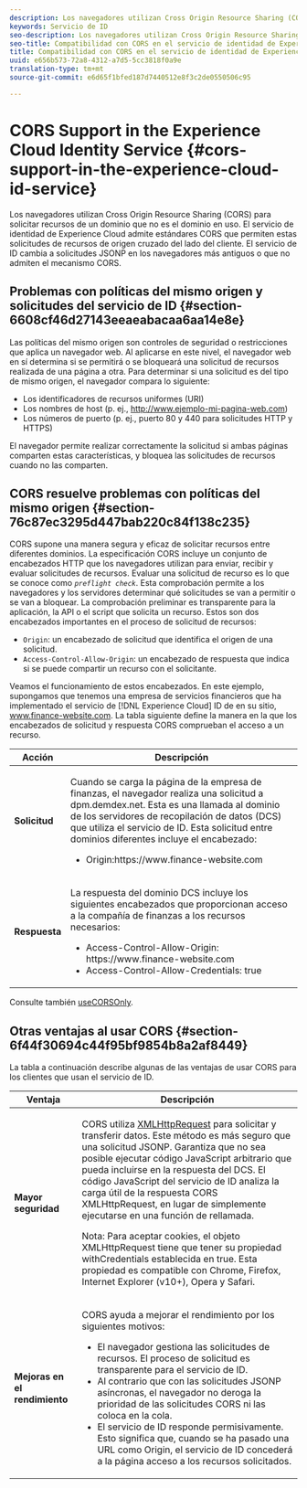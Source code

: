 ```yaml
---
description: Los navegadores utilizan Cross Origin Resource Sharing (CORS) para solicitar recursos de un dominio que no es el dominio en uso. El servicio de identidad de Experience Cloud admite estándares CORS que permiten estas solicitudes de recursos de origen cruzado del lado del cliente. El servicio de ID cambia a solicitudes JSONP en los navegadores más antiguos o que no admiten el mecanismo CORS.
keywords: Servicio de ID
seo-description: Los navegadores utilizan Cross Origin Resource Sharing (CORS) para solicitar recursos de un dominio que no es el dominio en uso. El servicio de identidad de Experience Cloud admite estándares CORS que permiten estas solicitudes de recursos de origen cruzado del lado del cliente. El servicio de ID cambia a solicitudes JSONP en los navegadores más antiguos o que no admiten el mecanismo CORS.
seo-title: Compatibilidad con CORS en el servicio de identidad de Experience Cloud
title: Compatibilidad con CORS en el servicio de identidad de Experience Cloud
uuid: e656b573-72a8-4312-a7d5-5cc3818f0a9e
translation-type: tm+mt
source-git-commit: e6d65f1bfed187d7440512e8f3c2de0550506c95

---
```



# CORS Support in the Experience Cloud Identity Service {#cors-support-in-the-experience-cloud-id-service}

Los navegadores utilizan Cross Origin Resource Sharing (CORS) para solicitar recursos de un dominio que no es el dominio en uso. El servicio de identidad de Experience Cloud admite estándares CORS que permiten estas solicitudes de recursos de origen cruzado del lado del cliente. El servicio de ID cambia a solicitudes JSONP en los navegadores más antiguos o que no admiten el mecanismo CORS.

## Problemas con políticas del mismo origen y solicitudes del servicio de ID {#section-6608cf46d27143eeaeabacaa6aa14e8e}

Las políticas del mismo origen son controles de seguridad o restricciones que aplica un navegador web. Al aplicarse en este nivel, el navegador web en sí determina si se permitirá o se bloqueará una solicitud de recursos realizada de una página a otra. Para determinar si una solicitud es del tipo de mismo origen, el navegador compara lo siguiente:

* Los identificadores de recursos uniformes (URI)
* Los nombres de host (p. ej., http://www.ejemplo-mi-pagina-web.com)
* Los números de puerto (p. ej., puerto 80 y 440 para solicitudes HTTP y HTTPS)

El navegador permite realizar correctamente la solicitud si ambas páginas comparten estas características, y bloquea las solicitudes de recursos cuando no las comparten.

## CORS resuelve problemas con políticas del mismo origen {#section-76c87ec3295d447bab220c84f138c235}

CORS supone una manera segura y eficaz de solicitar recursos entre diferentes dominios. La especificación CORS incluye un conjunto de encabezados HTTP que los navegadores utilizan para enviar, recibir y evaluar solicitudes de recursos. Evaluar una solicitud de recurso es lo que se conoce como *`preflight check`*. Esta comprobación permite a los navegadores y los servidores determinar qué solicitudes se van a permitir o se van a bloquear. La comprobación preliminar es transparente para la aplicación, la API o el script que solicita un recurso. Estos son dos encabezados importantes en el proceso de solicitud de recursos:

* `Origin`: un encabezado de solicitud que identifica el origen de una solicitud.
* `Access-Control-Allow-Origin`: un encabezado de respuesta que indica si se puede compartir un recurso con el solicitante.

Veamos el funcionamiento de estos encabezados. En este ejemplo, supongamos que tenemos una empresa de servicios financieros que ha implementado el servicio de [!DNL Experience Cloud] ID de en su sitio, www.finance-website.com. La tabla siguiente define la manera en la que los encabezados de solicitud y respuesta CORS comprueban el acceso a un recurso.

<table id="table_B004ACF52B5A4D33B1DCF7EA77BE4E6D"> 
 <thead> 
  <tr> 
   <th colname="col1" class="entry"> Acción </th> 
   <th colname="col2" class="entry"> Descripción </th> 
  </tr> 
 </thead>
 <tbody> 
  <tr> 
   <td colname="col1"> <p> <b>Solicitud</b> </p> </td> 
   <td colname="col2"> <p>Cuando se carga la página de la empresa de finanzas, el navegador realiza una solicitud a <span class="codeph">dpm.demdex.net</span>. Esta es una llamada al dominio de los servidores de recopilación de datos (DCS) que utiliza el servicio de ID. Esta solicitud entre dominios diferentes incluye el encabezado: </p> <p> 
     <ul class="simplelist"> 
      <li> <span class="codeph"> Origin:https://www.finance-website.com</span> </li> 
     </ul> </p> </td> 
  </tr> 
  <tr> 
   <td colname="col1"> <p> <b>Respuesta</b> </p> </td> 
   <td colname="col2"> <p>La respuesta del dominio DCS incluye los siguientes encabezados que proporcionan acceso a la compañía de finanzas a los recursos necesarios: </p> <p> 
     <ul class="simplelist"> 
      <li> <span class="codeph"> Access-Control-Allow-Origin: https://www.finance-website.com</span> </li> 
      <li> <span class="codeph"> Access-Control-Allow-Credentials: true</span> </li> 
     </ul> </p> </td> 
  </tr> 
 </tbody> 
</table>

Consulte también [useCORSOnly](../library/function-vars/use-cors-only.md#reference-8a9a143d838b48d6b23329b84b13e1fa).

## Otras ventajas al usar CORS {#section-6f44f30694c44f95bf9854b8a2af8449}

La tabla a continuación describe algunas de las ventajas de usar CORS para los clientes que usan el servicio de ID.

<table id="table_AEB51A263D454F90B66E8C8D0513CF79"> 
 <thead> 
  <tr> 
   <th colname="col1" class="entry"> Ventaja </th> 
   <th colname="col2" class="entry"> Descripción </th> 
  </tr>
 </thead>
 <tbody> 
  <tr> 
   <td colname="col1"> <p><b>Mayor seguridad</b> </p> </td> 
   <td colname="col2"> <p>CORS utiliza <a href="https://developer.mozilla.org/en-US/docs/Web/API/XMLHttpRequest" format="https" scope="external">XMLHttpRequest</a> para solicitar y transferir datos. Este método es más seguro que una solicitud JSONP. Garantiza que no sea posible ejecutar código JavaScript arbitrario que pueda incluirse en la respuesta del DCS. El código JavaScript del servicio de ID analiza la carga útil de la respuesta CORS XMLHttpRequest, en lugar de simplemente ejecutarse en una función de rellamada. </p> <p> <p>Nota: Para aceptar cookies, el objeto <span class="codeph">XMLHttpRequest</span> tiene que tener su propiedad <span class="codeph">withCredentials</span> establecida en <span class="codeph">true</span>. Esta propiedad es compatible con Chrome, Firefox, Internet Explorer (v10+), Opera y Safari. </p> </p> </td> 
  </tr> 
  <tr> 
   <td colname="col1"> <p><b>Mejoras en el rendimiento</b> </p> </td> 
   <td colname="col2"> <p>CORS ayuda a mejorar el rendimiento por los siguientes motivos: </p> 
    <ul id="ul_EC3A178003A94D70883B914050D7C464"> 
     <li id="li_F8B44352BFBB46CDBD07AE40B9F2D0EC">El navegador gestiona las solicitudes de recursos. El proceso de solicitud es transparente para el servicio de ID. </li> 
     <li id="li_C63E43A4CAB84210AB6A39100E5864BE">Al contrario que con las solicitudes JSONP asíncronas, el navegador no deroga la prioridad de las solicitudes CORS ni las coloca en la cola. </li> 
     <li id="li_1A2A15F591B84D1BAED3CFAB391EEBEC">El servicio de ID responde permisivamente. Esto significa que, cuando se ha pasado una URL como <span class="codeph">Origin</span>, el servicio de ID concederá a la página acceso a los recursos solicitados. </li> 
    </ul> </td> 
  </tr> 
 </tbody> 
</table>

